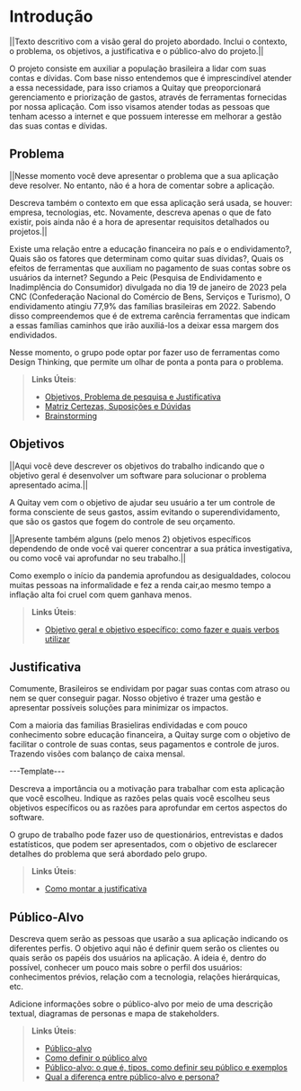 # Introdução

||Texto descritivo com a visão geral do projeto abordado. Inclui o contexto, o problema, os objetivos, a justificativa e o público-alvo do projeto.||

O projeto consiste em auxiliar a população brasileira a lidar com suas contas e dívidas. Com base nisso entendemos que é imprescindível atender a essa necessidade, para isso criamos a Quitay que preoporcionará gerenciamento e priorização de gastos, através de ferramentas fornecidas por nossa aplicação. Com isso visamos atender todas as pessoas que tenham acesso a internet e que possuem interesse em melhorar a gestão das suas contas e dívidas. 

## Problema
||Nesse momento você deve apresentar o problema que a sua aplicação deve  resolver. No entanto, não é a hora de comentar sobre a aplicação.

Descreva também o contexto em que essa aplicação será usada, se  houver: empresa, tecnologias, etc. Novamente, descreva apenas o que de  fato existir, pois ainda não é a hora de apresentar requisitos  detalhados ou projetos.||

Existe uma relação entre a educação financeira no país e o endividamento?, Quais são os fatores que determinam como quitar suas dívidas?, Quais os efeitos de ferramentas que auxiliam no pagamento de suas contas sobre os usuários da internet?
Segundo a Peic (Pesquisa de Endividamento e Inadimplência do Consumidor) divulgada no dia 19 de janeiro de 2023 pela CNC (Confederação Nacional do Comércio de Bens, Serviços e Turismo), O endividamento atingiu 77,9% das famílias brasileiras em 2022. Sabendo disso compreendemos que é de extrema carência ferramentas que indicam a essas famílias caminhos que irão auxiliá-los a deixar essa margem dos endividados.

Nesse momento, o grupo pode optar por fazer uso  de ferramentas como Design Thinking, que permite um olhar de ponta a ponta para o problema.

> **Links Úteis**:
> - [Objetivos, Problema de pesquisa e Justificativa](https://medium.com/@versioparole/objetivos-problema-de-pesquisa-e-justificativa-c98c8233b9c3)
> - [Matriz Certezas, Suposições e Dúvidas](https://medium.com/educa%C3%A7%C3%A3o-fora-da-caixa/matriz-certezas-suposi%C3%A7%C3%B5es-e-d%C3%BAvidas-fa2263633655)
> - [Brainstorming](https://www.euax.com.br/2018/09/brainstorming/)

## Objetivos

||Aqui você deve descrever os objetivos do trabalho indicando que o objetivo geral é desenvolver um software para solucionar o problema apresentado acima.||

A Quitay vem com o objetivo de ajudar seu usuário a ter um controle de forma consciente de seus gastos, assim evitando o superendividamento, que são os gastos que fogem do controle de seu orçamento. 

||Apresente também alguns (pelo menos 2) objetivos específicos dependendo de onde você vai querer concentrar a sua prática investigativa, ou como você vai aprofundar no seu trabalho.||

Como exemplo o início da pandemia aprofundou as desigualdades, colocou muitas pessoas  na informalidade e fez a renda cair,ao mesmo tempo  a inflação alta foi cruel com quem ganhava menos. 


> **Links Úteis**:
> - [Objetivo geral e objetivo específico: como fazer e quais verbos utilizar](https://blog.mettzer.com/diferenca-entre-objetivo-geral-e-objetivo-especifico/)

## Justificativa
Comumente, Brasileiros se endividam por pagar suas contas com atraso ou nem se quer conseguir pagar. Nosso objetivo é trazer uma gestão e apresentar possíveis soluções para minimizar os impactos.

Com a maioria das familias Brasieliras endividadas e com pouco conhecimento sobre educação financeira, a Quitay surge com o objetivo de facilitar o controle de suas contas, seus pagamentos e controle de juros. Trazendo visões com balanço de caixa mensal.

---Template---

Descreva a importância ou a motivação para trabalhar com esta aplicação que você escolheu. Indique as razões pelas quais você escolheu seus objetivos específicos ou as razões para aprofundar em certos aspectos do software.

O grupo de trabalho pode fazer uso de questionários, entrevistas e dados estatísticos, que podem ser apresentados, com o objetivo de esclarecer detalhes do problema que será abordado pelo grupo.

> **Links Úteis**:
> - [Como montar a justificativa](https://guiadamonografia.com.br/como-montar-justificativa-do-tcc/)

## Público-Alvo

Descreva quem serão as pessoas que usarão a sua aplicação indicando os diferentes perfis. O objetivo aqui não é definir quem serão os clientes ou quais serão os papéis dos usuários na aplicação. A ideia é, dentro do possível, conhecer um pouco mais sobre o perfil dos usuários: conhecimentos prévios, relação com a tecnologia, relações
hierárquicas, etc.

Adicione informações sobre o público-alvo por meio de uma descrição textual, diagramas de personas e mapa de stakeholders.

> **Links Úteis**:
> - [Público-alvo](https://blog.hotmart.com/pt-br/publico-alvo/)
> - [Como definir o público alvo](https://exame.com/pme/5-dicas-essenciais-para-definir-o-publico-alvo-do-seu-negocio/)
> - [Público-alvo: o que é, tipos, como definir seu público e exemplos](https://klickpages.com.br/blog/publico-alvo-o-que-e/)
> - [Qual a diferença entre público-alvo e persona?](https://rockcontent.com/blog/diferenca-publico-alvo-e-persona/)
